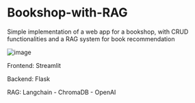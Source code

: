 # Bookshop-with-RAG
Simple implementation of a web app for a bookshop, with CRUD functionalities and a RAG system for book recommendation

![image](https://github.com/benemana/Bookshop-with-RAG/assets/56397465/451def1c-4ac2-45a5-92e2-ae550006bb90)

Frontend: Streamlit

Backend: Flask

RAG: Langchain - ChromaDB - OpenAI
